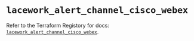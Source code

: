 # `lacework_alert_channel_cisco_webex`

Refer to the Terraform Registory for docs: [`lacework_alert_channel_cisco_webex`](https://registry.terraform.io/providers/lacework/lacework/1.15.0/docs/resources/alert_channel_cisco_webex).
